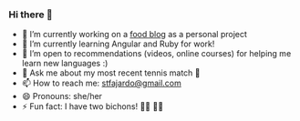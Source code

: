 ### Hi there 👋

- 🔭 I’m currently working on a [food blog](filamfoodie.com) as a personal project 
- 🌱 I’m currently learning Angular and Ruby for work!
- 🤔 I’m open to recommendations (videos, online courses) for helping me learn new languages :) 
- 💬 Ask me about my most recent tennis match 🎾
- 📫 How to reach me: stfajardo@gmail.com 
- 😄 Pronouns: she/her
- ⚡ Fun fact: I have two bichons! 🐻‍❄️ 🐻‍❄️  

